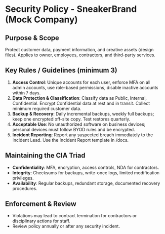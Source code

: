 # Security Policy - SneakerBrand (Mock Company)

## Purpose & Scope
Protect customer data, payment information, and creative assets (design files). Applies to owner, employees, contractors, and third-party services.

## Key Rules / Guidelines (minimum 3)
1. **Access Control**: Unique accounts for each user, enforce MFA on all admin accounts, use role-based permissions, disable inactive accounts within 7 days.
2. **Data Protection & Classification**: Classify data as Public, Internal, Confidential. Encrypt Confidential data at rest and in transit. Collect minimum required customer data.
3. **Backup & Recovery**: Daily incremental backups, weekly full backups; keep one encrypted off-site copy. Test restores quarterly.
4. **Acceptable Use**: No unauthorized software on business devices; personal devices must follow BYOD rules and be encrypted.
5. **Incident Reporting**: Report any suspected breach immediately to the Incident Lead. Use the Incident Report template in /docs.

## Maintaining the CIA Triad
- **Confidentiality**: MFA, encryption, access controls, NDA for contractors.
- **Integrity**: Checksums for backups, write-once logs, limited modification privileges.
- **Availability**: Regular backups, redundant storage, documented recovery procedures.

## Enforcement & Review
- Violations may lead to contract termination for contractors or disciplinary actions for staff.
- Review policy annually or after any security incident.
